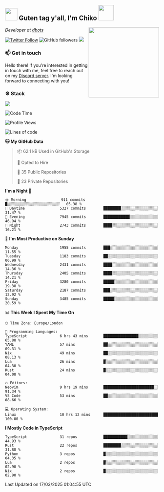 <h2><img src="https://cdn.discordapp.com/emojis/1100181376730402906.gif?quality=lossless" width="40"> Guten tag y'all, I'm Chiko <img src="https://a.ppy.sh/15907233" width="50"></h2>
<a href="https://cataas.com"><img align='right' src="https://cataas.com/cat" width="230"></a>
<p><em>Developer at <a href="https://github.com/dbotsfun">dbots</a></em></p>

[![Twitter Follow](https://img.shields.io/twitter/follow/chikoxq?label=Follow)](https://twitter.com/intent/follow?screen_name=chikoxq)
![GitHub followers](https://img.shields.io/github/followers/chikof?label=Follow&style=social)
![](https://komarev.com/ghpvc/?username=chikof&color=blue)

### 📫 Get in touch
Hello there! If you're interested in getting in touch with me, feel free to reach out on my [Discord server](https://discord.gg/sejc7TnX6N). I'm looking forward to connecting with you!

### ⚙️ Stack
[![](https://skillicons.dev/icons?i=git,kubernetes,docker,js,ts,cloudflare,css,deno,express,graphql,html,mongodb,nestjs,py,react,apollo,bash,java,lua,nextjs,netlify,nodejs,ps,powershell,rust,neovim,tauri,sentry,postgres,tailwind,prisma,actix,workers)](https://skillicons.dev)

<!--START_SECTION:waka-->
![Code Time](http://img.shields.io/badge/Code%20Time-2%2C169%20hrs%2040%20mins-blue)

![Profile Views](http://img.shields.io/badge/Profile%20Views-2-blue)

![Lines of code](https://img.shields.io/badge/From%20Hello%20World%20I%27ve%20Written-9.2%20million%20lines%20of%20code-blue)

**🐱 My GitHub Data** 

> 📦 62.1 kB Used in GitHub's Storage 
 > 
> 💼 Opted to Hire
 > 
> 📜 35 Public Repositories 
 > 
> 🔑 23 Private Repositories 
 > 
**I'm a Night 🦉** 

```text
🌞 Morning                911 commits         █░░░░░░░░░░░░░░░░░░░░░░░░   05.38 % 
🌆 Daytime                5327 commits        ████████░░░░░░░░░░░░░░░░░   31.47 % 
🌃 Evening                7945 commits        ████████████░░░░░░░░░░░░░   46.94 % 
🌙 Night                  2743 commits        ████░░░░░░░░░░░░░░░░░░░░░   16.21 % 
```
📅 **I'm Most Productive on Sunday** 

```text
Monday                   1955 commits        ███░░░░░░░░░░░░░░░░░░░░░░   11.55 % 
Tuesday                  1183 commits        ██░░░░░░░░░░░░░░░░░░░░░░░   06.99 % 
Wednesday                2431 commits        ████░░░░░░░░░░░░░░░░░░░░░   14.36 % 
Thursday                 2405 commits        ████░░░░░░░░░░░░░░░░░░░░░   14.21 % 
Friday                   3280 commits        █████░░░░░░░░░░░░░░░░░░░░   19.38 % 
Saturday                 2187 commits        ███░░░░░░░░░░░░░░░░░░░░░░   12.92 % 
Sunday                   3485 commits        █████░░░░░░░░░░░░░░░░░░░░   20.59 % 
```


📊 **This Week I Spent My Time On** 

```text
🕑︎ Time Zone: Europe/London

💬 Programming Languages: 
TypeScript               6 hrs 43 mins       ████████████████░░░░░░░░░   65.88 % 
YAML                     57 mins             ██░░░░░░░░░░░░░░░░░░░░░░░   09.31 % 
Nix                      49 mins             ██░░░░░░░░░░░░░░░░░░░░░░░   08.13 % 
Lua                      26 mins             █░░░░░░░░░░░░░░░░░░░░░░░░   04.30 % 
Rust                     24 mins             █░░░░░░░░░░░░░░░░░░░░░░░░   04.08 % 

🔥 Editors: 
Neovim                   9 hrs 19 mins       ███████████████████████░░   91.34 % 
VS Code                  53 mins             ██░░░░░░░░░░░░░░░░░░░░░░░   08.66 % 

💻 Operating System: 
Linux                    10 hrs 12 mins      █████████████████████████   100.00 % 
```

**I Mostly Code in TypeScript** 

```text
TypeScript               31 repos            ███████████░░░░░░░░░░░░░░   44.93 % 
Rust                     22 repos            ████████░░░░░░░░░░░░░░░░░   31.88 % 
Python                   3 repos             █░░░░░░░░░░░░░░░░░░░░░░░░   04.35 % 
Lua                      2 repos             █░░░░░░░░░░░░░░░░░░░░░░░░   02.90 % 
Nix                      2 repos             █░░░░░░░░░░░░░░░░░░░░░░░░   02.90 % 
```




 Last Updated on 17/03/2025 01:04:55 UTC
<!--END_SECTION:waka-->


<!--
<p align="center">
     <a href="https://discord.gg/HhybNhchcC"><img src="https://invidget.switchblade.xyz/sejc7TnX6N" align="center" ><a>
</p> 
-->
